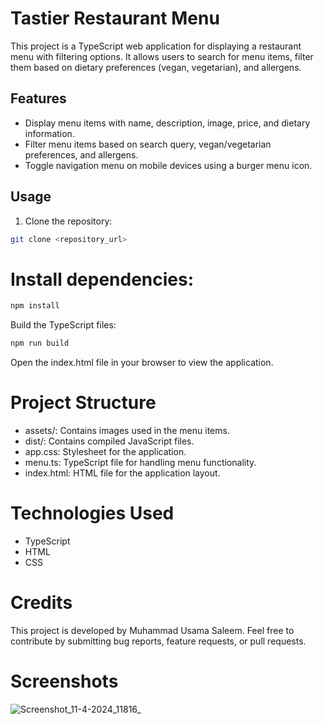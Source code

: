 # Tastier Restaurant Menu

This project is a TypeScript web application for displaying a restaurant menu with filtering options. It allows users to search for menu items, filter them based on dietary preferences (vegan, vegetarian), and allergens.

## Features

- Display menu items with name, description, image, price, and dietary information.
- Filter menu items based on search query, vegan/vegetarian preferences, and allergens.
- Toggle navigation menu on mobile devices using a burger menu icon.

## Usage

1. Clone the repository:

```bash
git clone <repository_url>
```

# Install dependencies:

```bash
npm install
```

Build the TypeScript files:

```bash
npm run build
```

Open the index.html file in your browser to view the application.

# Project Structure

- assets/: Contains images used in the menu items.
- dist/: Contains compiled JavaScript files.
- app.css: Stylesheet for the application.
- menu.ts: TypeScript file for handling menu functionality.
- index.html: HTML file for the application layout.

# Technologies Used
- TypeScript
- HTML
- CSS

# Credits
This project is developed by Muhammad Usama Saleem. Feel free to contribute by submitting bug reports, feature requests, or pull requests.

# Screenshots

![Screenshot_11-4-2024_11816_](https://github.com/UsamaSaleem148/tastier_restaurant_project/assets/28651129/0c1864bb-3208-4a07-bacb-68166a273b9e)
